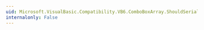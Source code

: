 ```yaml
---
uid: Microsoft.VisualBasic.Compatibility.VB6.ComboBoxArray.ShouldSerializeIndex(System.Windows.Forms.ComboBox)
internalonly: False
---
```

